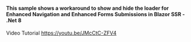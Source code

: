 
#### This sample shows a workaround to show and hide the loader for Enhanced Navigation and Enhanced Forms Submissions in Blazor SSR - .Net 8

Video Tutorial https://youtu.be/JMcCtC-ZFV4
